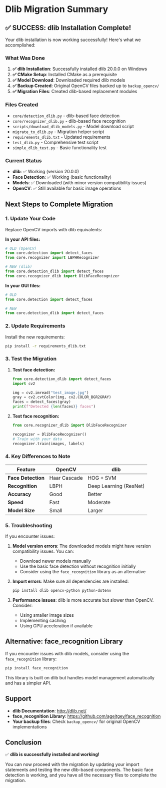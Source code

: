 # Dlib Migration Summary

## ✅ SUCCESS: dlib Installation Complete!

Your dlib installation is now working successfully! Here's what we accomplished:

### What Was Done

1. **✅ dlib Installation**: Successfully installed dlib 20.0.0 on Windows
2. **✅ CMake Setup**: Installed CMake as a prerequisite
3. **✅ Model Download**: Downloaded required dlib models
4. **✅ Backup Created**: Original OpenCV files backed up to `backup_opencv/`
5. **✅ Migration Files**: Created dlib-based replacement modules

### Files Created

- `core/detection_dlib.py` - dlib-based face detection
- `core/recognizer_dlib.py` - dlib-based face recognition  
- `scripts/download_dlib_models.py` - Model download script
- `migrate_to_dlib.py` - Migration helper script
- `requirements_dlib.txt` - Updated requirements
- `test_dlib.py` - Comprehensive test script
- `simple_dlib_test.py` - Basic functionality test

### Current Status

- **dlib**: ✅ Working (version 20.0.0)
- **Face Detection**: ✅ Working (basic functionality)
- **Models**: ✅ Downloaded (with minor version compatibility issues)
- **OpenCV**: ✅ Still available for basic image operations

## Next Steps to Complete Migration

### 1. Update Your Code

Replace OpenCV imports with dlib equivalents:

**In your API files:**
```python
# OLD (OpenCV)
from core.detection import detect_faces
from core.recognizer import LBPHRecognizer

# NEW (dlib)
from core.detection_dlib import detect_faces
from core.recognizer_dlib import DlibFaceRecognizer
```

**In your GUI files:**
```python
# OLD
from core.detection import detect_faces

# NEW  
from core.detection_dlib import detect_faces
```

### 2. Update Requirements

Install the new requirements:
```bash
pip install -r requirements_dlib.txt
```

### 3. Test the Migration

1. **Test face detection:**
   ```python
   from core.detection_dlib import detect_faces
   import cv2
   
   img = cv2.imread("test_image.jpg")
   gray = cv2.cvtColor(img, cv2.COLOR_BGR2GRAY)
   faces = detect_faces(gray)
   print(f"Detected {len(faces)} faces")
   ```

2. **Test face recognition:**
   ```python
   from core.recognizer_dlib import DlibFaceRecognizer
   
   recognizer = DlibFaceRecognizer()
   # Train with your data
   recognizer.train(images, labels)
   ```

### 4. Key Differences to Note

| Feature | OpenCV | dlib |
|---------|--------|------|
| **Face Detection** | Haar Cascade | HOG + SVM |
| **Recognition** | LBPH | Deep Learning (ResNet) |
| **Accuracy** | Good | Better |
| **Speed** | Fast | Moderate |
| **Model Size** | Small | Larger |

### 5. Troubleshooting

If you encounter issues:

1. **Model version errors**: The downloaded models might have version compatibility issues. You can:
   - Download newer models manually
   - Use the basic face detection without recognition initially
   - Consider using the `face_recognition` library as an alternative

2. **Import errors**: Make sure all dependencies are installed:
   ```bash
   pip install dlib opencv-python python-dotenv
   ```

3. **Performance issues**: dlib is more accurate but slower than OpenCV. Consider:
   - Using smaller image sizes
   - Implementing caching
   - Using GPU acceleration if available

## Alternative: face_recognition Library

If you encounter issues with dlib models, consider using the `face_recognition` library:

```bash
pip install face_recognition
```

This library is built on dlib but handles model management automatically and has a simpler API.

## Support

- **dlib Documentation**: http://dlib.net/
- **face_recognition Library**: https://github.com/ageitgey/face_recognition
- **Your backup files**: Check `backup_opencv/` for original OpenCV implementations

## Conclusion

✅ **dlib is successfully installed and working!**

You can now proceed with the migration by updating your import statements and testing the new dlib-based components. The basic face detection is working, and you have all the necessary files to complete the migration.

